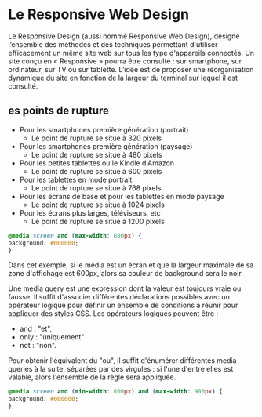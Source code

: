 # Le Responsive Web Design

Le Responsive Design (aussi nommé Responsive Web Design), désigne l’ensemble des méthodes et des techniques permettant d'utiliser efficacement un même site web sur tous les type d'appareils connectés. Un site conçu en « Responsive » pourra être consulté : sur smartphone, sur ordinateur, sur TV ou sur tablette. L’idée est de proposer une réorganisation dynamique du site en fonction de la largeur du terminal sur lequel il est consulté.

## es points de rupture

- Pour les smartphones première génération (portrait)
  - Le point de rupture se situe à 320 pixels
- Pour les smartphones première génération (paysage)
  - Le point de rupture se situe à 480 pixels
- Pour les petites tablettes ou le Kindle d'Amazon
  - Le point de rupture se situe à 600 pixels
- Pour les tablettes en mode portrait
  - Le point de rupture se situe à 768 pixels
- Pour les écrans de base et pour les tablettes en mode paysage
  - Le point de rupture se situe à 1024 pixels
- Pour les écrans plus larges, téléviseurs, etc
  - Le point de rupture se situe à 1200 pixels

```css
@media screen and (max-width: 600px) {
background: #000000;
}
```

Dans cet exemple, si le media est un écran et que la largeur maximale de sa zone d'affichage est 600px, alors sa couleur de
background sera le noir.

Une media query est une expression dont la valeur est toujours vraie ou fausse. Il suffit d'associer différentes déclarations possibles avec un opérateur logique pour définir un ensemble de conditions à réunir pour appliquer des styles CSS.
Les opérateurs logiques peuvent être :

- and : "et",
- only : "uniquement"
- not : "non".

Pour obtenir l'équivalent du "ou", il suffit d'énumérer différentes media queries à la suite, séparées par des virgules : si l'une d'entre elles est valable, alors l'ensemble de la règle sera appliquée.

```css
@media screen and (min-width: 600px) and (max-width: 900px) {
background: #000000;
}
```
